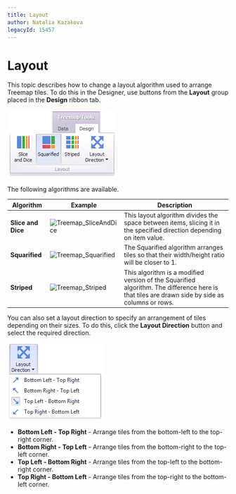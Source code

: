 ```yaml
---
title: Layout
author: Natalia Kazakova
legacyId: 15457
---
```

# Layout
This topic describes how to change a layout algorithm used to arrange Treemap tiles. To do this in the Designer, use buttons from the **Layout** group placed in the **Design** ribbon tab.

![Treemap_LayoutButtons_Ribbon](../../../../images/img125439.png)

The following algorithms are available.

| Algorithm | Example | Description |
|---|---|---|
| **Slice and Dice** | ![Treemap_SliceAndDice](../../../../images/img125436.png) | This layout algorithm divides the space between items, slicing it in the specified direction depending on item value. |
| **Squarified** | ![Treemap_Squarified](../../../../images/img125437.png) | The Squarified algorithm arranges tiles so that their width/height ratio will be closer to 1. |
| **Striped** | ![Treemap_Striped](../../../../images/img125438.png) | This algorithm is a modified version of the Squarified algorithm. The difference here is that tiles are drawn side by side as columns or rows. |

You can also set a layout direction to specify an arrangement of tiles depending on their sizes. To do this, click the **Layout Direction** button and select the required direction.

![Treemap_LayoutDirection_Ribbon](../../../../images/img125440.png)
* **Bottom Left - Top Right** - Arrange tiles from the bottom-left to the top-right corner.
* **Bottom Right - Top Left** - Arrange tiles from the bottom-right to the top-left corner.
* **Top Left - Bottom Right** - Arrange tiles from the top-left to the bottom-right corner.
* **Top Right - Bottom Left** - Arrange tiles from the top-right to the bottom-left corner.